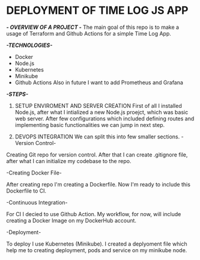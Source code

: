 # DEPLOYMENT OF TIME LOG JS APP

***- OVERVIEW OF A PROJECT -*** 
The main goal of this repo is to make a usage of Terraform and Github Actions for a simple Time Log App.

***-TECHNOLOGIES-***

- Docker
- Node.js
- Kubernetes
- Minikube
- Github Actions
Also in future I want to add Prometheus and Grafana

***-STEPS-***

1. SETUP ENVIROMENT AND SERVER CREATION
  First of all I installed Node.js, after what I intialized a new Node.js proejct, which was basic web server. After few configurations which included defining routes and implementing basic functionalities we can jump in next step.

2. DEVOPS INTEGRATION
  We can split this into few smaller sections.
  -Version Control-
   
  Creating Git repo for version control. After that I can create .gitignore file, after what I can initialize my codebase to the repo.
 
  -Creating Docker File-
  
  After creating repo I'm creating a Dockerfile. Now I'm ready to include this Dockerfile to CI.

  -Continuous Integration-
  
  For CI I decied to use Github Action. My workflow, for now, will include creating a Docker Image on my DockerHub account. 
  
  -Deployment-

  To deploy I use Kubernetes (Minikube). I created a deplyoment file which help me to creating deployment, pods and service on my minikube node.
